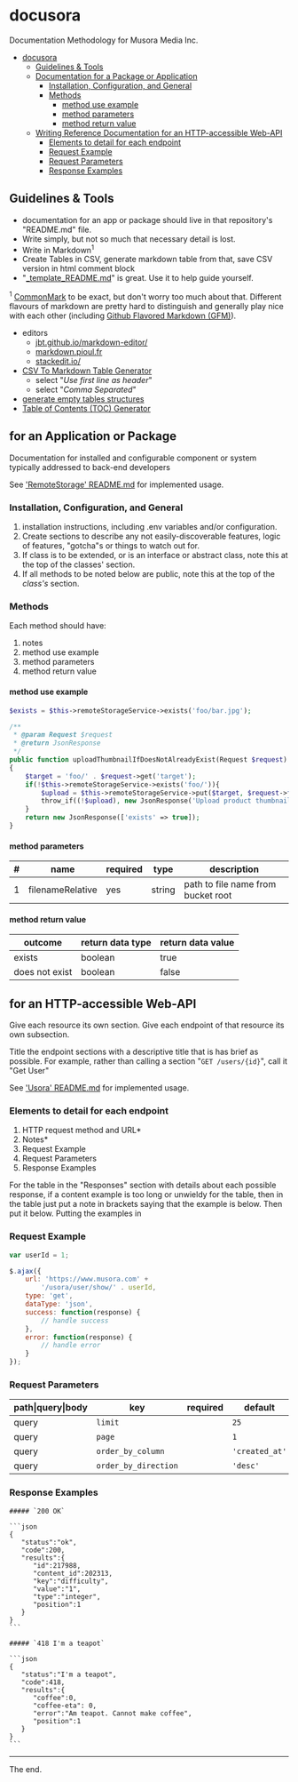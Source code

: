 docusora
========

Documentation Methodology for Musora Media Inc.

- [docusora](#docusora)
  * [Guidelines & Tools](#guidelines---tools)
  * [Documentation for a Package or Application](#documentation-for-a-package-or-application)
    + [Installation, Configuration, and General](#installation--configuration--and-general)
    + [Methods](#methods)
      - [method use example](#method-use-example)
      - [method parameters](#method-parameters)
      - [method return value](#method-return-value)
  * [Writing Reference Documentation for an HTTP-accessible Web-API](#writing-reference-documentation-for-an-http-accessible-web-api)
    + [Elements to detail for each endpoint](#elements-to-detail-for-each-endpoint)
    + [Request Example](#request-example)
    + [Request Parameters](#request-parameters)
    + [Response Examples](#response-examples)

<!-- ecotrust-canada.github.io/markdown-toc -->


Guidelines & Tools
------------------

* documentation for an app or package should live in that repository's "README.md" file. 
* Write simply, but not so much that necessary detail is lost.
* Write in Markdown<sup>1</sup>
* Create Tables in CSV, generate markdown table from that, save CSV version in html comment block
* "[_template_README.md](https://github.com/railroadmedia/docusora/blob/master/_template_README.md)" is great. Use it to help guide yourself.

<sup>1</sup> [CommonMark](http://commonmark.org/) to be exact, but don't worry too much about that. Different flavours of markdown are pretty hard to distinguish and generally play nice with each other (including [Github Flavored Markdown (GFM)](https://github.github.com/gfm/)).

* editors
    * [jbt.github.io/markdown-editor/](https://jbt.github.io/markdown-editor/) 
    * [markdown.pioul.fr](http://markdown.pioul.fr)
    * [stackedit.io/](https://stackedit.io/)
* [CSV To Markdown Table Generator](https://donatstudios.com/CsvToMarkdownTable)
    * select "*Use first line as header*"
    * select "*Comma Separated*"
* [generate empty tables structures](https://www.tablesgenerator.com/markdown_tables)
* [Table of Contents (TOC) Generator](https://ecotrust-canada.github.io/markdown-toc/)


for an Application or Package
----------------------------------------------------------

Documentation for installed and configurable component or system typically addressed to back-end developers

See ['RemoteStorage' README.md](https://github.com/railroadmedia/remotestorage) for implemented usage.

### Installation, Configuration, and General

1. installation instructions, including .env variables and/or configuration.
1. Create sections to describe any not easily-discoverable features, logic of features, "gotcha"s or things to watch out for.
1. If class is to be extended, or is an interface or abstract class, note this at the top of the classes' section.
1. If all methods to be noted below are public, note this at the top of the *class's* section.


### Methods

Each method should have:

1. notes
1. method use example
1. method parameters
1. method return value

#### method use example

```php
$exists = $this->remoteStorageService->exists('foo/bar.jpg');
```

```php
/** 
 * @param Request $request
 * @return JsonResponse
 */
public function uploadThumbnailIfDoesNotAlreadyExist(Request $request)
{
    $target = 'foo/' . $request->get('target');    
    if(!$this->remoteStorageService->exists('foo/')){
        $upload = $this->remoteStorageService->put($target, $request->file('file'));
        throw_if((!$upload), new JsonResponse('Upload product thumbnail failed', 400));
    }
    return new JsonResponse(['exists' => true]);
}
```

#### method parameters

| #  |  name             |  required |  type    |  description                        | 
|----|-------------------|-----------|----------|-------------------------------------| 
| 1  |  filenameRelative |  yes      |  string  |  path to file name from bucket root | 
 
<!--
#, name, required, type, description
1 , filenameRelative, yes, string , path to file name from bucket root
-->


#### method return value

| outcome        |  return data type |  return data value | 
|----------------|-------------------|--------------------| 
| exists         |  boolean          |  true              | 
| does not exist |  boolean          |  false             | 

<!--   
outcome, return data type, return data value
exists, boolean , true 
does not exist, boolean , false 
-->


for an HTTP-accessible Web-API
------------------------------------------------------------

Give each resource its own section. Give each endpoint of that resource its own subsection. 

Title the endpoint sections with a descriptive title that is has brief as possible. For example, rather than calling a section "`GET /users/{id}`", call it "Get User"

See ['Usora' README.md](https://github.com/railroadmedia/usora/blob/d5aad09f2e7ba396c690ab448ec975281e5ed170/README.md) for implemented usage.

### Elements to detail for each endpoint

1. HTTP request method and URL\*
1. Notes\*
1. Request Example
1. Request Parameters
1. Response Examples

For the table in the "Responses" section with details about each possible response, if a content example is too long or unwieldy for the table, then in the table just put a note in brackets saying that the example is below. Then put it below. Putting the examples in 

### Request Example

```js
var userId = 1;

$.ajax({
    url: 'https://www.musora.com' +
        '/usora/user/show/' . userId,
    type: 'get',
    dataType: 'json',
    success: function(response) {
        // handle success
    },
    error: function(response) {
        // handle error
    }
});
```

### Request Parameters


| path\|query\|body |  key                  |  required |  default        |  description\|notes | 
|-------------------|-----------------------|-----------|-----------------|---------------------| 
| query             |  `limit`              |           | `25`            |                     | 
| query             |  `page`               |           |  `1`            |                     | 
| query             |  `order_by_column`    |           |  `'created_at'` |                     | 
| query             |  `order_by_direction` |           |  `'desc'`       |                     | 

<!--
path\|query\|body, key, required, default, description\|notes
query, `limit`, ,`25`,
query, `page`,  , `1`, 
query, `order_by_column`,  , `'created_at'`,
query, `order_by_direction`,  , `'desc'`,
-->

### Response Examples


    ##### `200 OK`
    
    ```json
    {
       "status":"ok",
       "code":200,
       "results":{
          "id":217988,
          "content_id":202313,
          "key":"difficulty",
          "value":"1",
          "type":"integer",
          "position":1
       }
    }
    ```
    
    ##### `418 I'm a teapot`
    
    ```json
    {
       "status":"I'm a teapot",
       "code":418,
       "results":{
          "coffee":0,
          "coffee-eta": 0,
          "error":"Am teapot. Cannot make coffee",
          "position":1
       }
    }
    ```

------------------------------------------------------------------------------------------------------------------------

The end.
